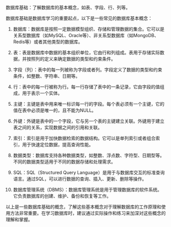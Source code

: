 数据库基础：了解数据库的基本概念，如表、字段、行、列等。

数据库基础是数据库学习的重要起点，以下是一些常见的数据库基本概念：

1. 数据库：数据库是按照一定数据模型组织、存储和管理数据的集合。它可以是关系型数据库（如MySQL、Oracle等）、非关系型数据库（如MongoDB、Redis等）或者其他类型的数据库。

2. 表：表是数据库中数据的基本组织单位，它由行和列组成。表用于存储实际数据，并按照列的定义来确定数据的类型和约束条件。

3. 字段（列）：表中的每一列被称为字段或者列。字段定义了数据的类型和约束条件，如整数、字符串、日期等。

4. 行：表中的每一行被称为行。每一行存储了表中的一条记录，它由字段的值组成，用于表示一个实体。

5. 主键：主键是表中用来唯一标识每一行的字段。每个表必须有一个主键，它的值在表中必须是唯一的，且不能为NULL。

6. 外键：外键是表中的一个字段，它与另一个表的主键建立关联。外键用于建立表之间的关系，实现数据之间的引用和关联。

7. 索引：索引是用于加快数据检索的数据结构。它可以是单列索引或者组合索引，用于快速定位数据，提高查询性能。

8. 数据类型：数据库支持各种数据类型，如整数、浮点数、字符型、日期型等。不同的数据类型适用于不同的数据存储和处理需求。

9. SQL：SQL（Structured Query Language）是用于与数据库交互的标准查询语言。通过SQL，可以进行数据的查询、插入、更新、删除等操作。

10. 数据库管理系统（DBMS）：数据库管理系统是用于管理数据库的软件系统。它负责数据库的创建、维护、备份和恢复等工作。

以上是一些数据库基础的概念，了解这些基本概念对于理解数据库的工作原理和使用方法非常重要。在学习数据库时，建议通过实际操作和练习来加深对这些概念的理解和掌握。